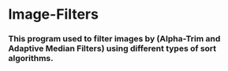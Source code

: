 # Image-Filters

### This program used to filter images by (Alpha-Trim and Adaptive Median Filters) using different types of sort algorithms.


